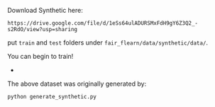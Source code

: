 Download Synthetic here:
```
https://drive.google.com/file/d/1eSs64ulADURSMxFdH9gY6Z3Q2_-s2RdO/view?usp=sharing
```

put ```train``` and ```test``` folders under ```fair_flearn/data/synthetic/data/```. 

You can begin to train!


-


The above dataset was originally generated by:

```
python generate_synthetic.py
```
